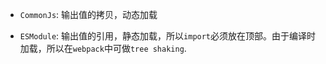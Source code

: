 - `CommonJs`: 输出值的拷贝，动态加载

- `ESModule`: 输出值的引用，静态加载，所以`import`必须放在顶部。由于编译时加载，所以在`webpack`中可做`tree shaking`.